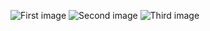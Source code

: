 ![First image](src/main/resources/static/images/First.png)
![Second image](src/main/resources/static/images/Second.png)
![Third image](src/main/resources/static/images/Third.png)
